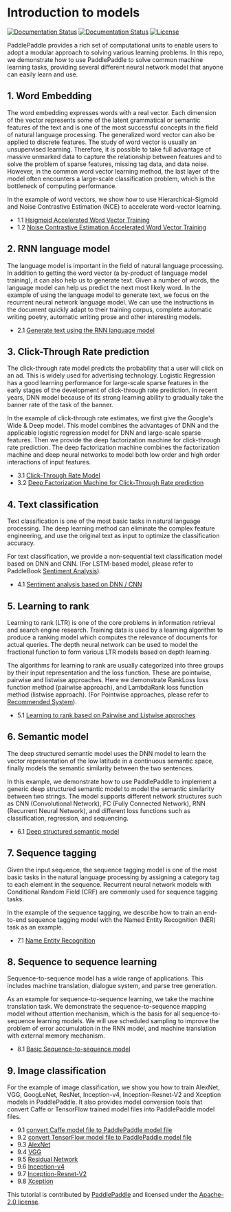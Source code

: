 # Introduction to models

[![Documentation Status](https://img.shields.io/badge/docs-latest-brightgreen.svg?style=flat)](https://github.com/PaddlePaddle/models)
[![Documentation Status](https://img.shields.io/badge/中文文档-最新-brightgreen.svg)](https://github.com/PaddlePaddle/models)
[![License](https://img.shields.io/badge/license-Apache%202-blue.svg)](LICENSE)

PaddlePaddle provides a rich set of computational units to enable users to adopt a modular approach to solving various learning problems. In this repo, we demonstrate how to use PaddlePaddle to solve common machine learning tasks, providing several different neural network model that anyone can easily learn and use.

## 1. Word Embedding

The word embedding expresses words with a real vector. Each dimension of the vector represents some of the latent grammatical or semantic features of the text and is one of the most successful concepts in the field of natural language processing. The generalized word vector can also be applied to discrete features. The study of word vector is usually an unsupervised learning. Therefore, it is possible to take full advantage of massive unmarked data to capture the relationship between features and to solve the problem of sparse features, missing tag data, and data noise. However, in the common word vector learning method, the last layer of the model often encounters a large-scale classification problem, which is the bottleneck of computing performance.

In the example of word vectors, we show how to use Hierarchical-Sigmoid and Noise Contrastive Estimation (NCE) to accelerate word-vector learning.

- 1.1 [Hsigmoid Accelerated Word Vector Training](https://github.com/PaddlePaddle/models/tree/develop/hsigmoid)
- 1.2 [Noise Contrastive Estimation Accelerated Word Vector Training](https://github.com/PaddlePaddle/models/tree/develop/nce_cost)


## 2. RNN language model

The language model is important in the field of natural language processing. In addition to getting the word vector (a by-product of language model training), it can also help us to generate text. Given a number of words, the language model can help us predict the next most likely word. In the example of using the language model to generate text, we focus on the recurrent neural network language model. We can use the instructions in the document quickly adapt to their training corpus, complete automatic writing poetry, automatic writing prose and other interesting models.

- 2.1 [Generate text using the RNN language model](https://github.com/PaddlePaddle/models/tree/develop/generate_sequence_by_rnn_lm)

## 3. Click-Through Rate prediction
The click-through rate model predicts the probability that a user will click on an ad. This is widely used for advertising technology. Logistic Regression has a good learning performance for large-scale sparse features in the early stages of the development of click-through rate prediction. In recent years, DNN model because of its strong learning ability to gradually take the banner rate of the task of the banner.

In the example of click-through rate estimates, we first give the Google's Wide & Deep model. This model combines the advantages of DNN and the applicable logistic regression model for DNN and large-scale sparse features. Then we provide the deep factorization machine for click-through rate prediction. The deep factorization machine combines the factorization machine and deep neural networks to model both low order and high order interactions of input features.

- 3.1 [Click-Through Rate Model](https://github.com/PaddlePaddle/models/tree/develop/ctr)
- 3.2 [Deep Factorization Machine for Click-Through Rate prediction](https://github.com/PaddlePaddle/models/tree/develop/deep_fm)

## 4. Text classification

Text classification is one of the most basic tasks in natural language processing. The deep learning method can eliminate the complex feature engineering, and use the original text as input to optimize the classification accuracy.

For text classification, we provide a non-sequential text classification model based on DNN and CNN. (For LSTM-based model, please refer to PaddleBook [Sentiment Analysis](http://www.paddlepaddle.org/docs/develop/book/06.understand_sentiment/index.html)).

- 4.1 [Sentiment analysis based on DNN / CNN](https://github.com/PaddlePaddle/models/tree/develop/text_classification)

## 5. Learning to rank

Learning to rank (LTR) is one of the core problems in information retrieval and search engine research. Training data is used by a learning algorithm to produce a ranking model which computes the relevance of documents for actual queries.
The depth neural network can be used to model the fractional function to form various LTR models based on depth learning.

The algorithms for learning to rank are usually categorized into three groups by their input representation and the loss function. These are pointwise, pairwise and listwise approaches. Here we demonstrate RankLoss loss function method (pairwise approach), and LambdaRank loss function method (listwise approach). (For Pointwise approaches, please refer to [Recommended System](http://www.paddlepaddle.org/docs/develop/book/05.recommender_system/index.html)).

- 5.1 [Learning to rank based on Pairwise and Listwise approches](https://github.com/PaddlePaddle/models/tree/develop/ltr)

## 6. Semantic model
The deep structured semantic model uses the DNN model to learn the vector representation of the low latitude in a continuous semantic space, finally models the semantic similarity between the two sentences.

In this example, we demonstrate how to use PaddlePaddle to implement a generic deep structured semantic model to model the semantic similarity between two strings. The model supports different network structures such as CNN (Convolutional Network), FC (Fully Connected Network), RNN (Recurrent Neural Network), and different loss functions such as classification, regression, and sequencing.

- 6.1 [Deep structured semantic model](https://github.com/PaddlePaddle/models/tree/develop/dssm)

## 7. Sequence tagging

Given the input sequence, the sequence tagging model is one of the most basic tasks in the natural language processing by assigning a category tag to each element in the sequence. Recurrent neural network models with Conditional Random Field (CRF) are commonly used for sequence tagging tasks.

In the example of the sequence tagging, we describe how to train an end-to-end sequence tagging model with the Named Entity Recognition (NER) task as an example.

- 7.1 [Name Entity Recognition](https://github.com/PaddlePaddle/models/tree/develop/sequence_tagging_for_ner)

## 8. Sequence to sequence learning

Sequence-to-sequence model has a wide range of applications. This includes machine translation, dialogue system, and parse tree generation.

As an example for sequence-to-sequence learning, we take the machine translation task. We demonstrate the sequence-to-sequence mapping model without attention mechanism, which is the basis for all sequence-to-sequence learning models. We will use scheduled sampling to improve the problem of error accumulation in the RNN model, and machine translation with external memory mechanism.

- 8.1 [Basic Sequence-to-sequence model](https://github.com/PaddlePaddle/models/tree/develop/nmt_without_attention)

## 9. Image classification

For the example of image classification, we show you how to train AlexNet, VGG, GoogLeNet, ResNet, Inception-v4, Inception-Resnet-V2 and Xception models in PaddlePaddle. It also provides model conversion tools that convert Caffe or TensorFlow trained model files into PaddlePaddle model files.

- 9.1 [convert Caffe model file to PaddlePaddle model file](https://github.com/PaddlePaddle/models/tree/develop/image_classification/caffe2paddle)
- 9.2 [convert TensorFlow model file to PaddlePaddle model file](https://github.com/PaddlePaddle/models/tree/develop/image_classification/tf2paddle)
- 9.3 [AlexNet](https://github.com/PaddlePaddle/models/tree/develop/image_classification)
- 9.4 [VGG](https://github.com/PaddlePaddle/models/tree/develop/image_classification)
- 9.5 [Residual Network](https://github.com/PaddlePaddle/models/tree/develop/image_classification)
- 9.6 [Inception-v4](https://github.com/PaddlePaddle/models/tree/develop/image_classification)
- 9.7 [Inception-Resnet-V2](https://github.com/PaddlePaddle/models/tree/develop/image_classification)
- 9.8 [Xception](https://github.com/PaddlePaddle/models/tree/develop/image_classification)

This tutorial is contributed by [PaddlePaddle](https://github.com/PaddlePaddle/Paddle) and licensed under the [Apache-2.0 license](LICENSE).
